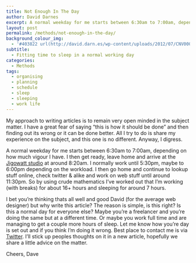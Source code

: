 ```yaml
---
title: Not Enough In The Day
author: David Darnes
excerpt: A normal weekday for me starts between 6:30am to 7:00am, depending on how much vigour I have. I then get ready, leave home and arrive at the Jigowatt studio at around 8:20am. I normally work until 5:30pm, maybe to 6:00pm depending on the workload.
layout: post
permalink: /methods/not-enough-in-the-day/
background_colour_img:
  - '#403822 url(http://david.darn.es/wp-content/uploads/2012/07/CNV00025.jpg)'
subtitle:
  - Fitting time to sleep in a normal working day
categories:
  - Methods
tags:
  - organising
  - planning
  - schedule
  - sleep
  - sleeping
  - work life
---
```

My approach to writing articles is to remain very open minded in the subject matter. I have a great fear of saying &#8220;this is how it should be done&#8221; and then finding out its wrong or it can be done better. All I try to do is share my experience on the subject, and this one is no different. Anyway, I digress.

A normal weekday for me starts between 6:30am to 7:00am, depending on how much vigour I have. I then get ready, leave home and arrive at the [Jigowatt studio][1] at around 8:20am. I normally work until 5:30pm, maybe to 6:00pm depending on the workload. I then go home and continue to lookup stuff online, check twitter & alike and work on web stuff until around 11:30pm. So by using crude mathematics I&#8217;ve worked out that I&#8217;m working (with breaks) for about 16+ hours and sleeping for around 7 hours.

I bet you&#8217;re thinking thats all well and good David (for the average web designer) but why write this article? The reason is simple, is this right? Is this a normal day for everyone else? Maybe you&#8217;re a freelancer and you&#8217;re doing the same but at a different time. Or maybe you work full time and are managing to get a couple more hours of sleep. Let me know how you&#8217;re day is set out and if you think I&#8217;m doing it wrong. Best place to contact me is via <a title="DavidDarnes on Twitter" href="http://twitter.com/#!/daviddarnes" target="_blank">Twitter</a>. I&#8217;ll stick up peoples thoughts on it in a new article, hopefully we share a little advice on the matter.

Cheers, Dave

 [1]: http://jigowatt.co.uk/ "Jigowatt"
